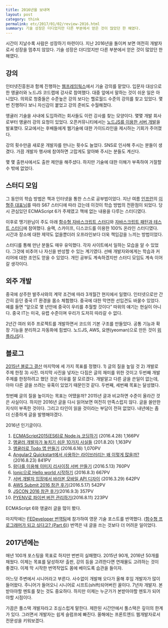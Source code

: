 ```yaml
---
title: 2016년을 보내며
layout: post
category: think
permalink: etc/2017/01/02/review-2016.html
summary: 기술 성장은 더디었지만 다른 부분에서 얻은 것이 많았던 한 해였다.
---
```


시간이 지날수록 사람은 성장하기 마련이다. 지난 2016년을 돌이켜 보면 여전히 개발자로서 성장을 멈추지 않았다. 기술 성장은 더디었지만 다른 부분에서 얻은 것이 많았던 한 해였다.

## 강의

인터넷진흥원과 함께 진행하는 [웹프레임웍스](http://webframeworks.kr)에서 기술 강의를 맡았다. 입문자 대상으로한 앵귤러와 노드JS 코드랩에 강사로 참여했다. 대중 앞에서 말하는 것이 쉬운 일은 아니었다. 의외로 청중들은 수준높은 강의 보다는 헬로월드 수준의 강의를 찾고 있었다. 몇 번 진행하다 보니 자신감이 붙었고 강의 준비도 수월해졌다.

앵귤러 기술을 사내에 도입하려는 회사들도 이런 강사를 찾는 모양이다. 몇몇 개발 회사로부터 앵귤러 강의 요청이 있었다. 오픈커뮤니티에서는 [노드JS를 이용한 서버 개발](http://open.egovframe.kr/cop/bbs/selectBoardArticle.do?bbsId=BBSMSTR_000000000014&nttId=18774)을 발표했다. 모교에서는  후배들에게 웹기술에 대한 가이드라인을 제시하는 기회가 주어졌다.

강의 횟수만큼 새로운 개발자를 만나는 횟수도 늘었다. SNS로 인사해 주시는 분들이 생겼다. 가끔 개발자 행사에 참여하면 고맙게도 알아봐 주시는 분들도 계신다.

몇 몇 출판사에서도 출판 제안을 해주셨다. 하지만 기술에 대한 이해가 부족하여 거절할 수 밖에 없었다.

## 스터디 모임
그 동안의 학습 방법은 책과 인터넷을 통한 스스로 공부법이었다. 지난 여름 [인프런](https://www.inflearn.com)의 [이형주 대표님](http://www.hodoogwaja.com)를 따라 S67 스터디에 따라 갔는데 이것이 학습 방법의 전환점이 되었다. 당시 관심있던 ECMAScript 6가 주제였고 책에 없는 내용을 다루는 스터디였다.

이후로 맹기완님이 주도 아래 [함수형 자바스크립트 스터디](https://github.com/projectBS/functionalstudy)와 [자바스크립트 패턴과 테스트 스터디](http://www.yes24.com/24/Goods/33211518?Acode=101)에 참여했다. 슬랙, 스카이프, 디스코드를 이용한 100% 온라인 스터디였다. 시간과 장소에 대한 제약도 없을뿐더러 오프라인보다 더욱 책임감을 느끼는 방법이었다.

스터디를 통해 만난 분들도 매우 유익했다. 각자 사이트에서 일하는 모습을 알 수 있었다. 그것에  비추어 나 자신을 반성할 수 있는 계기였다. 선배 개발자와에게는 학습과 커리어에 대한 조언도 얻을 수 있었다. 개인 공부도 계속하겠지만 스터디 모임도 계속 이어갈 생각이다.

## 외주 개발
중국에 상주한 발주사와의 계약 조건에 따라 3개월간 현지에서 일했다. 인터넷으로만 간간히 듣던 중국 IT 환경을 몸소 체험했다. 중국에 대한 막연한 선입견도 바꿀수 있었다. 예를 들면 “앞으로 몇 년안에 중국이 우리를 추월할 것이다” 따위의 얘기는 현실이 아니다. 중국 IT는 미국, 유렵 수준이며 우리가 도저히 따라갈 수 없다.

2년간 여러 외주 프로젝트를 개발하면서 코드의 기본 구조를 만들었다. 공통 기능과 확장 기능을 분리하고  자동화에 힘썼다. 노드JS, AWS, 요맨(yeoman)으로 만든 것이 [위플라JS](https://github.com/WePlanet/generator-weplajs)다.

## 블로그
[2015년 블로그 결산](/2015-블로그-결산) 마지막에 세 가지 목표를 정했다. 1) 글의 질을 높일 것 2) 개발로 주제 한정  3) 사진. 마지막 사진을 넣자는 다짐은 글의 재미를 위한 것이고 두번째 개발 주제를 한정하려고 했던 것은 이유를 잘 모르겠다. 개발말고 다른 글을 쓴일이 없는데, 아마 다른 글을 쓰려는 유혹이 있었기 때문인것 같다. 두번째, 세번째 목표는 달성했다.

첫번째 글의 질을 높이자는 목표는 어땠을까? 2015년 글과 비교하면 수준이 올라간 것은 사실이다. 하지만 2016년 글을 다시 읽어보면 여전히 만족스럽지 않다. 글을 쓸만한 지식이 부족한 것이다. 그리고 타인이 읽을 것이라는 부담이 전혀 없었다. 내년에는 좀 더 신중하게 글을 발행해야겠다.

2016년 인기글이다.

1. [ECMAScript2015(ES6)로 Node.js 코딩하기](http://blog.jeonghwan.net/2016/04/28/es6.html) (2016.4.28) 1,166PV
2. [앵귤러 개발자가 놓치기 쉬운 10가지 사실들](http://blog.jeonghwan.net/2016/08/20/angular-facts-easy-to-miss.html) (201.8.20) 1,163PV
3. [앵귤러로 Todo 앱 만들기](http://blog.jeonghwan.net/lectures/todomvc-angular/1/) (2016.6.16) 1,070PV
4. [Angular2 Quickstart에서 사용하는 라이브러리는 왜 이렇게 많을까?](http://blog.jeonghwan.net/2016/08/23/about-angular2-quickstart-libraries.html) (2016.8.23) 841PV
5. [람다를 이용해 이미지 리사이징 서버 만들기](http://blog.jeonghwan.net/2016/05/13/image-resizing-with-lambda.html) (2016.5.13) 760PV
6. [Ionic으로 Hello world 시작하기](http://blog.jeonghwan.net/2016/08/03/ionic-hello-world.html) (2016.8.3) 667PV
7. [서버 개발자 입장에서 바라본 모바일 API 디자이](http://blog.jeonghwan.net/2016/03/29/mobile-rest-api.html) (2016.3.29) 642PV
8. [AWS Submit 2016 참관 후기](http://blog.jeonghwan.net/2016/05/17/aws-submit-2016.html)(2016.5.17) 542PV
9. [JSCON 2016 참관 후기](http://blog.jeonghwan.net/2016/09/03/jscon2016.html)(2016.9.3) 357PV
10. [PYENV로 파이썬 버전 관리하기](http://blog.jeonghwan.net/2016/08/11/pyenv.html)(2016.8.11) 223PV

ECMAScript 6와 앵귤러 글을 많이 봤다.

마지막에는 [FEDeveloper 번역팀](https://github.com/FEDevelopers/tech.description/wiki/번역-문서)에 참가하여 영문 기술 포스트를 번역했다. ([함수형 프로그래머가 되고 싶다고? (Part 6)](https://github.com/FEDevelopers/tech.description/wiki/함수형-프로그래머가-되고-싶다고%3F-(Part-6))) 번역은 내 글을 쓰는 것보다 더 어려운 일이었다.

## 2017년에는
매년 100개 포스팅을 목표로 하지만 번번히 실패했다. 2015년 90개, 2016년 50개를 채웠다. 이제는 목표를 달성하자! 출판, 강의 등을 고려한다면 연재물도 고려하는 것이 좋겠다. 이제 막 시작한 번역작업도 몸에 베이도록 습관을 들이자.

어느덧 주변에서 시니어라고 부른다. 사수없이 개발해 오다가 올해 후임 개발자가 많이 들어왔다. 주니어가 들어오니 시니어로 시프트(shift)되어버린 꼴이다. 7년차 개발자. 본받아야할 멘토를 찾는 것도 중요하다. 하지만 이제는 누군가가 본받아야할 멘토가 되어야할 시점이다.

가끔은 풀스택 개발자라고 조심스럽게 말한다. 제한된 시간안에서 풀스택은 깊이의 한계가 있다. 그러면서 개발자는 쉽게 슬럼프에 빠진다. 올해에는 프론트엔드 웹개발자로서 전문성을 키워보겠다.

